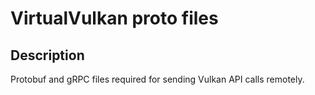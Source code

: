 # VirtualVulkan proto files

## Description

Protobuf and gRPC files required for sending Vulkan API calls remotely.